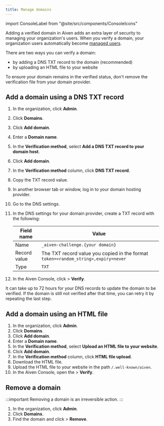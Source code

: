 ```yaml
---
title: Manage domains
---
```


import ConsoleLabel from "@site/src/components/ConsoleIcons"

Adding a verified domain in Aiven adds an extra layer of security to managing your organization's users. When you verify a domain, your organization users automatically become
[managed users](/docs/platform/concepts/managed-users).


There are two ways you can verify a domain:

-   by adding a DNS TXT record to the domain (recommended)
-   by uploading an HTML file to your website

To ensure your domain remains in the verified status, don't remove the verification file
from your domain provider.

## Add a domain using a DNS TXT record

1. In the organization, click **Admin**.

1. Click **Domains**.

1. Click **Add domain**.

1. Enter a **Domain name**.

1. In the **Verification method**, select **Add a DNS TXT record to
   your domain host**.

1. Click **Add domain**.

1. In the **Verification method** column, click **DNS TXT record**.

1. Copy the TXT record value.

1. In another browser tab or window, log in to your domain hosting
   provider.

1. Go to the DNS settings.

1. In the DNS settings for your domain provider, create a TXT record
   with the following:

   | Field name   | Value                                                                              |
   | ------------ | ---------------------------------------------------------------------------------- |
   | Name         | `_aiven-challenge.{your domain}`                                                   |
   | Record value | The TXT record value you copied in the format `token=<random_string>,expiry=never` |
   | Type         | `TXT`                                                                              |

1. In the Aiven Console, click <ConsoleLabel name="actions"/> > **Verify**.

It can take up to 72 hours for your DNS records to update the domain to
be verified. If the domain is still not verified after that time, you
can retry it by repeating the last step.

## Add a domain using an HTML file

1. In the organization, click **Admin**.
1. Click **Domains**.
1. Click **Add domain**.
1. Enter a **Domain name**.
1. In the **Verification method**, select **Upload an HTML file to your website**.
1. Click **Add domain**.
1. In the **Verification method** column, click **HTML file upload**.
1. Download the HTML file.
1. Upload the HTML file to your website in the path
    `/.well-known/aiven`.
1. In the Aiven Console, open the <ConsoleLabel name="actions"/> > **Verify**.

## Remove a domain

:::important
Removing a domain is an irreversible action.
:::

1. In the organization, click **Admin**.
1. Click **Domains**.
1. Find the domain and click <ConsoleLabel name="actions"/> > **Remove**.
